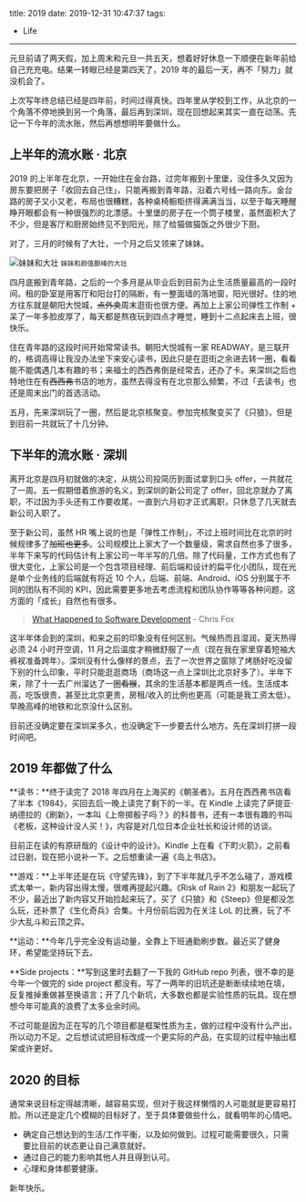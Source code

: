 title: 2019
date: 2019-12-31 10:47:37
tags:
- Life
---
元旦前请了两天假，加上周末和元旦一共五天，想着好好休息一下顺便在新年前给自己充充电。结果一转眼已经是第四天了，2019 年的最后一天，再不「努力」就没机会了。

上次写年终总结已经是四年前，时间过得真快。四年里从学校到工作，从北京的一个角落不停地换到另一个角落，最后再到深圳，现在回想起来其实一直在动荡。先记一下今年的流水账，然后再想想明年要做什么。

## 上半年的流水账 · 北京

2019 的上半年在北京，一开始住在金台路，过完年搬到十里堡，没住多久又因为房东要把房子「收回去自己住」，只能再搬到青年路，沿着六号线一路向东。金台路的房子又小又老，布局也很糟糕，各种桌椅橱柜挤得满满当当，以至于每天睡醒睁开眼都会有一种很强烈的北漂感。十里堡的房子在一个筒子楼里，虽然面积大了不少，但是客厅和厨房始终见不到阳光，除了给猫做猫饭之外很少下厨。

对了，三月的时候有了大壮，一个月之后又领来了妹妹。

![妹妹和大壮](/images/2019-12-31-cats.jpg)
<small>妹妹和颜值巅峰的大壮</small>

四月底搬到青年路，之后的一个多月是从毕业后到目前为止生活质量最高的一段时间。租的卧室是用客厅和阳台打的隔断，有一整面墙的落地窗，阳光很好。住的地方往东就是朝阳大悦城，<del>点外卖</del>周末逛街也很方便。再加上上家公司弹性工作制 + 呆了一年多脸皮厚了，每天都是熬夜玩到四点才睡觉，睡到十二点起床去上班，很快乐。

住在青年路的这段时间开始常常读书。朝阳大悦城有一家 READWAY，是三联开的，格调高得让我没办法坐下来安心读书，因此只是在逛街之余进去转一圈，看看能不能偶遇几本有趣的书；来福士的西西弗倒是经常去，还办了卡。来深圳之后也特地住在有<del>西西弗</del>书店的地方，虽然去得没有在北京那么频繁，不过「去读书」也还是周末出门的首选活动。

五月，先来深圳玩了一圈，然后是北京核聚变。参加完核聚变买了《只狼》，但是到目前一共就玩了十几分钟。

## 下半年的流水账 · 深圳

离开北京是四月初就做的决定，从挑公司投简历到面试拿到口头 offer，一共就花了一周。五一假期借着旅游的名义，到深圳的新公司定了 offer，回北京就办了离职，不过因为手头还有工作要收尾，一直到六月初才正式离职，只休息了几天就去新公司入职了。

至于新公司，虽然 HR 嘴上说的也是「弹性工作制」，不过上班时间比在北京的时候规律多了<del>加班也更多</del>。公司规模比上家大了一个数量级，需求自然也多了很多，半年下来写的代码估计有上家公司一年半写的几倍。除了代码量，工作方式也有了很大变化，上家公司是一个包含项目经理、前后端和设计的扁平化小团队，现在光是单个业务线的后端就有将近 10 个人，后端、前端、Android、iOS 分别属于不同的团队有不同的 KPI，因此需要更多地去考虑流程和团队协作等等各种问题，这方面的「成长」自然也有很多。

> [What Happened to Software Development](https://hackernoon.com/what-happened-to-software-development-j92032w9) - Chris Fox

这半年体会到的深圳，和来之前的印象没有任何区别。气候热而且湿润，夏天热得必须 24 小时开空调，11 月之后温度才稍微舒服了一点（现在我在家里穿着短袖大裤衩准备跨年）。深圳没有什么像样的景点，去了一次世界之窗除了烤肠好吃没留下别的什么印象，平时只能逛逛商场（商场这一点上深圳比北京好多了）。半年下来，除了十一去广州溜达了一圈<del>看猴</del>，其余的生活基本都是两点一线。生活成本高，吃饭很贵，甚至比北京更贵，房租/收入的比例也更高（可能是我工资太低）。早晚高峰的地铁和北京没什么区别。

目前还没确定要在深圳呆多久，也没确定下一步要去什么地方。先在深圳打拼一段时间吧。

## 2019 年都做了什么

**读书：**终于读完了 2018 年四月在上海买的《朝圣者》。五月在西西弗书店看了半本《1984》，买回去后一晚上读完了剩下的一半。在 Kindle 上读完了萨提亚·纳德拉的《刷新》，一本叫《上帝掷骰子吗？》的科普书，还有一本很有趣的书叫《老板，这种设计没人买！》，内容是对几位日本企业社长和设计师的访谈。

目前正在读的有原研哉的《设计中的设计》。Kindle 上在看《下町火箭》，之前看过日剧，现在把小说补一下。之后想重读一遍《岛上书店》。

**游戏：**上半年还是在玩《守望先锋》，到了下半年就几乎不怎么碰了，游戏模式太单一，新内容出得太慢，很难再提起兴趣。《Risk of Rain 2》和朋友一起玩了不少，最近出了新内容又开始捡起来玩了。买了《只狼》和《Steep》但是都没怎么玩，还补票了《生化奇兵》合集。十月份前后因为在关注 LoL 的比赛，玩了不少大乱斗和云顶之弈。

**运动：**今年几乎完全没有运动量，全靠上下班通勤刷步数。最近买了健身环，希望能坚持玩下去。

**Side projects：**写到这里时去翻了一下我的 GitHub repo 列表，很不幸的是今年一个做完的 side project 都没有。写了一两年的旧坑还是断断续续地在填，反复推掉重做甚至换语言；开了几个新坑，大多数也都是实验性质的玩具。现在想想今年可能真的浪费了太多业余时间。

不过可能是因为正在写的几个项目都是框架性质为主，做的过程中没有什么产出，所以动力不足。之后想试试把目标改成一个更实际的产品，在实现的过程中抽出框架或许更好。

## 2020 的目标

通常来说目标定得越清晰，越容易实现，但对于我这样懒惰的人可能就是更容易打脸。所以还是定几个模糊的目标好了，至于具体要做些什么，就看明年的心情吧。

- 确定自己想达到的生活/工作平衡，以及如何做到。过程可能需要很久，只需要比目前的状态更让自己满意就好。
- 通过自己的能力影响其他人并且得到认可。
- 心理和身体都要健康。

新年快乐。
